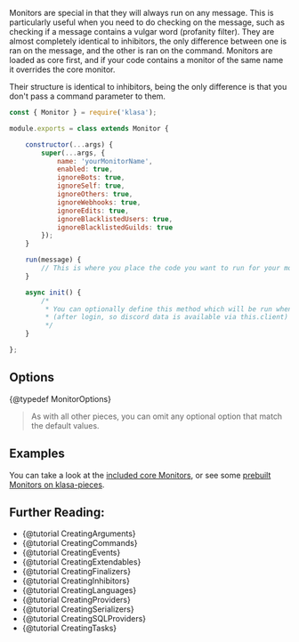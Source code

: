 Monitors are special in that they will always run on any message. This is particularly
useful when you need to do checking on the message, such as checking if a message
contains a vulgar word (profanity filter). They are almost completely identical to
inhibitors, the only difference between one is ran on the message, and the other
is ran on the command. Monitors are loaded as core first, and if your code contains
a monitor of the same name it overrides the core monitor.

Their structure is identical to inhibitors, being the only difference is that you
don't pass a command parameter to them.

```javascript
const { Monitor } = require('klasa');

module.exports = class extends Monitor {

	constructor(...args) {
		super(...args, {
			name: 'yourMonitorName',
			enabled: true,
			ignoreBots: true,
			ignoreSelf: true,
			ignoreOthers: true,
			ignoreWebhooks: true,
			ignoreEdits: true,
			ignoreBlacklistedUsers: true,
			ignoreBlacklistedGuilds: true
		});
	}

	run(message) {
		// This is where you place the code you want to run for your monitor
	}

	async init() {
		/*
		 * You can optionally define this method which will be run when the bot starts
		 * (after login, so discord data is available via this.client)
		 */
	}

};
```

## Options

{@typedef MonitorOptions}

>As with all other pieces, you can omit any optional option that match the default values.

## Examples

You can take a look at the [included core Monitors](https://github.com/dirigeants/klasa/tree/{branch}/src/monitors), or see some [prebuilt Monitors on klasa-pieces](https://github.com/dirigeants/klasa-pieces/tree/master/monitors).

## Further Reading:

- {@tutorial CreatingArguments}
- {@tutorial CreatingCommands}
- {@tutorial CreatingEvents}
- {@tutorial CreatingExtendables}
- {@tutorial CreatingFinalizers}
- {@tutorial CreatingInhibitors}
- {@tutorial CreatingLanguages}
- {@tutorial CreatingProviders}
- {@tutorial CreatingSerializers}
- {@tutorial CreatingSQLProviders}
- {@tutorial CreatingTasks}
